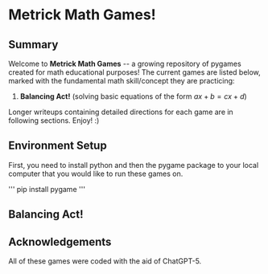 # Metrick Math Games!

## Summary

Welcome to **Metrick Math Games** -- a growing repository of pygames created for math educational purposes! The current games are listed below, marked with the fundamental math skill/concept they are practicing:

1. **Balancing Act!** (solving basic equations of the form $ax + b = cx + d$)

Longer writeups containing detailed directions for each game are in following sections. Enjoy! :)

## Environment Setup

First, you need to install python and then the pygame package to your local computer that you would like to run these games on.

'''
pip install pygame
'''

## Balancing Act!

## Acknowledgements
All of these games were coded with the aid of ChatGPT-5.
